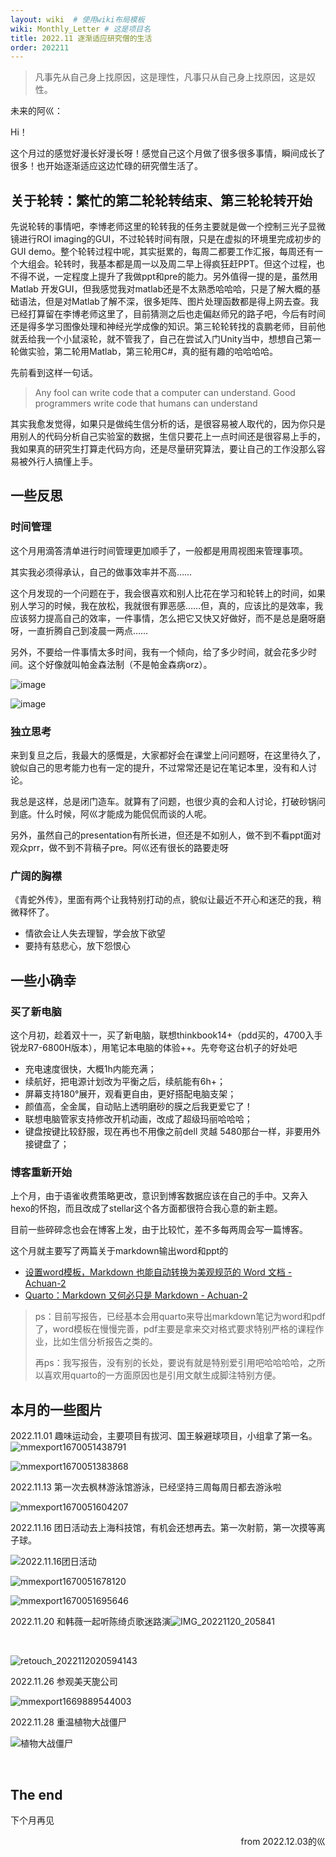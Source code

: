 ```yaml
---
layout: wiki  # 使用wiki布局模板
wiki: Monthly_Letter # 这是项目名
title: 2022.11 逐渐适应研究僧的生活
order: 202211
---
```


> 凡事先从自己身上找原因，这是理性，凡事只从自己身上找原因，这是奴性。

未来的阿巛：

Hi！

这个月过的感觉好漫长好漫长呀！感觉自己这个月做了很多很多事情，瞬间成长了很多！也开始逐渐适应这边忙碌的研究僧生活了。

## 关于轮转：繁忙的第二轮轮转结束、第三轮轮转开始

先说轮转的事情吧，李博老师这里的轮转我的任务主要就是做一个控制三光子显微镜进行ROI imaging的GUI，不过轮转时间有限，只是在虚拟的环境里完成初步的GUI demo。整个轮转过程中呢，其实挺累的，每周二都要工作汇报，每周还有一个大组会。轮转时，我基本都是周一以及周二早上得疯狂赶PPT。但这个过程，也不得不说，一定程度上提升了我做ppt和pre的能力。另外值得一提的是，虽然用Matlab 开发GUI，但我感觉我对matlab还是不太熟悉哈哈哈，只是了解大概的基础语法，但是对Matlab了解不深，很多矩阵、图片处理函数都是得上网去查。我已经打算留在李博老师这里了，目前猜测之后也走偏赵师兄的路子吧，今后有时间还是得多学习图像处理和神经光学成像的知识。第三轮轮转找的袁鹏老师，目前他就丢给我一个小鼠滚轮，就不管我了，自己在尝试入门Unity当中，想想自己第一轮做实验，第二轮用Matlab，第三轮用C\#，真的挺有趣的哈哈哈哈。

先前看到这样一句话。

> Any fool can write code that a computer can understand. Good programmers write code that humans can understand

其实我愈发觉得，如果只是做纯生信分析的话，是很容易被人取代的，因为你只是用别人的代码分析自己实验室的数据，生信只要花上一点时间还是很容易上手的，我如果真的研究生打算走代码方向，还是尽量研究算法，要让自己的工作没那么容易被外行人搞懂上手。

## 一些反思

### 时间管理

这个月用滴答清单进行时间管理更加顺手了，一般都是用周视图来管理事项。

其实我必须得承认，自己的做事效率并不高……

这个月发现的一个问题在于，我会很喜欢和别人比花在学习和轮转上的时间，如果别人学习的时候，我在放松，我就很有罪恶感……但，真的，应该比的是效率，我应该努力提高自己的效率，一件事情，怎么把它又快又好做好，而不是总是磨呀磨呀，一直折腾自己到凌晨一两点……

另外，不要给一件事情太多时间，我有一个倾向，给了多少时间，就会花多少时间。这个好像就叫帕金森法制（不是帕金森病orz）。

​![image](assets/image-20221203145536-jn21kql.png)

​![image](assets/image-20221203145701-3xnsrvm.png)​

### 独立思考

来到复旦之后，我最大的感慨是，大家都好会在课堂上问问题呀，在这里待久了，貌似自己的思考能力也有一定的提升，不过常常还是记在笔记本里，没有和人讨论。

我总是这样，总是闭门造车。就算有了问题，也很少真的会和人讨论，打破砂锅问到底。什么时候，阿巛才能成为能侃侃而谈的人呢。

另外，虽然自己的presentation有所长进，但还是不如别人，做不到不看ppt面对观众prr，做不到不背稿子pre。阿巛还有很长的路要走呀

### 广阔的胸襟

《青蛇外传》，里面有两个让我特别打动的点，貌似让最近不开心和迷茫的我，稍微释怀了。

* 情欲会让人失去理智，学会放下欲望
* 要持有慈悲心，放下怨恨心

## 一些小确幸

### 买了新电脑

这个月初，趁着双十一，买了新电脑，联想thinkbook14+（pdd买的，4700入手锐龙R7-6800H版本），用笔记本电脑的体验++。先夸夸这台机子的好处吧

* 充电速度很快，大概1h内能充满；
* 续航好，把电源计划改为平衡之后，续航能有6h+；
* 屏幕支持180°展开，观看更自由，更好搭配电脑支架；
* 颜值高，全金属，自动贴上透明磨砂的膜之后我更爱它了！
* 联想电脑管家支持修改开机动画，改成了超级玛丽哈哈哈；
* 键盘按键比较舒服，现在再也不用像之前dell 灵越 5480那台一样，非要用外接键盘了；

### 博客重新开始

上个月，由于语雀收费策略更改，意识到博客数据应该在自己的手中。又奔入hexo的怀抱，而且改成了stellar这个各方面都很符合我心意的新主题。

目前一些碎碎念也会在博客上发，由于比较忙，差不多每两周会写一篇博客。

这个月就主要写了两篇关于markdown输出word和ppt的

* [设置word模板，Markdown 也能自动转换为美观规范的 Word 文档 - Achuan-2](https://www.achuan-2.top/posts/bc4b56d9.html)
* [Quarto：Markdown 又何必只是 Markdown - Achuan-2](https://www.achuan-2.top/posts/50f47788.html)

> ps：目前写报告，已经基本会用quarto来导出markdown笔记为word和pdf了，word模板在慢慢完善，pdf主要是拿来交对格式要求特别严格的课程作业，比如生信分析报告之类的。
>
> 再ps：我写报告，没有别的长处，要说有就是特别爱引用吧哈哈哈哈，之所以喜欢用quarto的一方面原因也是引用文献生成脚注特别方便。

## 本月的一些图片

2022.11.01 趣味运动会，主要项目有拔河、国王躲避球项目，小组拿了第一名。  
​![mmexport1670051438791](assets/mmexport1670051438791-20221203151154-aa4tz5b.jpg)​

​![mmexport1670051383868](assets/mmexport1670051383868-20221203151149-1i97xwy.jpg)​

2022.11.13 第一次去枫林游泳馆游泳，已经坚持三周每周日都去游泳啦

​![mmexport1670051604207](assets/mmexport1670051604207-20221203151609-3fotlp7.jpg)​

2022.11.16 团日活动去上海科技馆，有机会还想再去。第一次射箭，第一次摸等离子球。

​![2022.11.16团日活动](assets/2022.11.16团日活动-20221203151711-xx9jjzt.jpg)​

​![mmexport1670051678120](assets/mmexport1670051678120-20221203151740-ul6kfpq.jpg)

​![mmexport1670051695646](assets/mmexport1670051695646-20221203151740-3skjsp4.jpg)​

2022.11.20 和韩薇一起听陈绮贞歌迷路演![IMG_20221120_205841](assets/IMG_20221120_205841-20221203152004-18b58h0.jpg)​

‍

​![retouch_2022112020594143](assets/retouch_2022112020594143-20221203151948-8i0dhhm.jpg)​

2022.11.26 参观美天旎公司


​![mmexport1669889544003](assets/mmexport1669889544003-20221203152030-xgxvx97.jpg)​
​

2022.11.28 重温植物大战僵尸

​![植物大战僵尸](assets/植物大战僵尸-20221203152233-x8cfz0m.jpg)​

‍

## The end

下个月再见


<p align="right">from 2022.12.03的巛</p>
